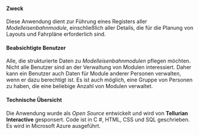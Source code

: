 ﻿#### Zweck
Diese Anwendung dient zur Führung eines Registers aller *Modelleisenbahnmodule*,
einschließlich aller Details, die für die Planung von Layouts und Fahrpläne erforderlich sind.

#### Beabsichtigte Benutzer
Alle, die strukturierte Daten zu *Modelleisenbahnmodulen* pflegen möchten.
Nicht alle Benutzer sind an der Verwaltung von Modulen interessiert.
Daher kann ein Benutzer auch Daten für Module anderer Personen verwalten, wenn er dazu berechtigt ist.
Es ist auch möglich, eine Gruppe von Personen zu haben, die eine beliebige Anzahl von Modulen verwaltet.

#### Technische Übersicht
Die Anwendung wurde als *Open Source* entwickelt und wird von **Tellurian Interactive** gesponsert.
Code ist in C #, HTML, CSS und SQL geschrieben. Es wird in Microsoft Azure ausgeführt.
